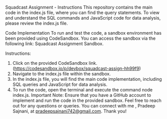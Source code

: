 Squadcast Assignment - Instructions
This repository contains the main code in the index.js file, where you can find the query statements. To view and understand the SQL commands and JavaScript code for data analysis, please review the index.js file.

Code Implementation
To run and test the code, a sandbox environment has been provided using CodeSandbox. You can access the sandbox via the following link: Squadcast Assignment Sandbox.

Instructions:
1. Click on the provided CodeSandbox link. (https://codesandbox.io/p/devbox/squadcast-assign-hh99f9)
2. Navigate to the index.js file within the sandbox.
3. In the index.js file, you will find the main code implementation, including SQL queries and JavaScript for data analysis.
4. To run the code, open the terminal and execute the command node index.js.
Important Note:
Ensure that you have a GitHub account to implement and run the code in the provided sandbox. Feel free to reach out for any questions or queries. You can connect with me , Pradeep Sajnani, at pradeepsajnani742@gmail.com. Thank you!
